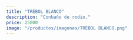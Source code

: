 ```yaml
---
title: "TRÉBOL BLANCO"
description: "Conbaño de rodio."
price: 25000
image: "/productos/imagenes/TRÉBOL BLANCO.png"
---
```



